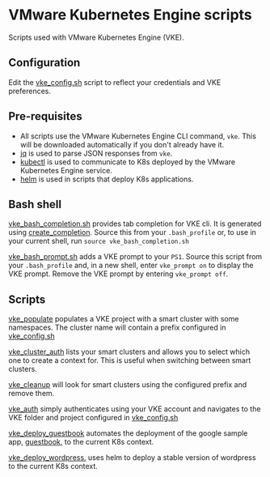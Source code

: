 # VMware Kubernetes Engine scripts
Scripts used with VMware Kubernetes Engine (VKE).

## Configuration
Edit the [vke_config.sh](vke_config.sh) script to reflect your credentials and
VKE preferences.

## Pre-requisites
* All scripts use the VMware Kubernetes Engine CLI command, `vke`. This will be 
downloaded automatically if you don't already have it.
* [jq](https://stedolan.github.io/jq/download/) is used to parse JSON responses from `vke`.
* [kubectl](https://kubernetes.io/docs/tasks/tools/install-kubectl/#install-kubectl-binary-via-curl) is used to communicate to K8s deployed by the VMware Kubernetes Engine service.
* [helm](https://docs.helm.sh/using_helm/#installing-helm) is used in scripts that deploy K8s applications.

## Bash shell
[vke_bash_completion.sh](vke_bash_completion.sh) provides tab completion for
VKE cli. It is generated using [create_completion](create_completion).
Source this from your `.bash_profile` or, to use in your current shell, run 
`source vke_bash_completion.sh`

[vke_bash_prompt.sh](vke_bash_prompt.sh) adds a VKE prompt to your `PS1`.
Source this script from your `.bash_profile` and, in a new shell, enter
`vke_prompt on` to display the VKE prompt. Remove the VKE prompt by entering
`vke_prompt off`.

## Scripts
[vke_populate](vke_populate) populates a VKE project with a smart cluster with
some namespaces. The cluster name will contain a prefix configured in
[vke_config.sh](vke_config.sh)

[vke_cluster_auth](vke_cluster_auth) lists your smart clusters and allows you
to select which one to create a context for. This is useful when switching
between smart clusters.

[vke_cleanup](vke_cleanup) will look for smart clusters using the configured
prefix and remove them.

[vke_auth](vke_auth) simply authenticates using your VKE account and navigates
to the VKE folder and project configured in [vke_config.sh](vke_config.sh)

[vke_deploy_guestbook](vke_deploy_guestbook) automates the 
deployment of the google sample app, [guestbook](https://kubernetes.io/docs/tutorials/stateless-application/guestbook/), to the current K8s context.

[vke_deploy_wordpress.](vke_deploy_wordpress) uses helm to deploy a stable 
version of wordpress to the current K8s context.

